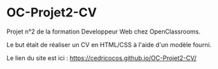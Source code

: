 # OC-Projet2-CV

Projet n°2 de la formation Developpeur Web chez OpenClassrooms.

Le but était de réaliser un CV en HTML/CSS à l'aide d'un modèle fourni.

Le lien du site est ici : https://cedricocos.github.io/OC-Projet2-CV/
